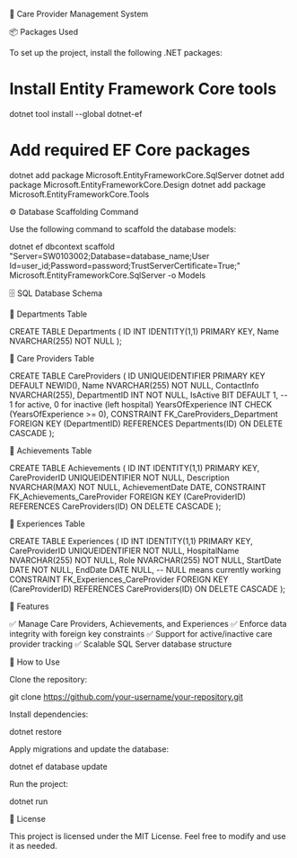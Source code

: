 🚀 Care Provider Management System

📦 Packages Used

To set up the project, install the following .NET packages:

# Install Entity Framework Core tools
 dotnet tool install --global dotnet-ef

# Add required EF Core packages
 dotnet add package Microsoft.EntityFrameworkCore.SqlServer
 dotnet add package Microsoft.EntityFrameworkCore.Design
 dotnet add package Microsoft.EntityFrameworkCore.Tools

⚙️ Database Scaffolding Command

Use the following command to scaffold the database models:

dotnet ef dbcontext scaffold "Server=SW0103002;Database=database_name;User Id=user_id;Password=password;TrustServerCertificate=True;" Microsoft.EntityFrameworkCore.SqlServer -o Models

🗄️ SQL Database Schema

📌 Departments Table

CREATE TABLE Departments (
    ID INT IDENTITY(1,1) PRIMARY KEY,
    Name NVARCHAR(255) NOT NULL
);

📌 Care Providers Table

CREATE TABLE CareProviders (
    ID UNIQUEIDENTIFIER PRIMARY KEY DEFAULT NEWID(),
    Name NVARCHAR(255) NOT NULL,
    ContactInfo NVARCHAR(255),
    DepartmentID INT NOT NULL,
    IsActive BIT DEFAULT 1,  -- 1 for active, 0 for inactive (left hospital)
    YearsOfExperience INT CHECK (YearsOfExperience >= 0),
    CONSTRAINT FK_CareProviders_Department FOREIGN KEY (DepartmentID) REFERENCES Departments(ID) ON DELETE CASCADE
);

📌 Achievements Table

CREATE TABLE Achievements (
    ID INT IDENTITY(1,1) PRIMARY KEY,
    CareProviderID UNIQUEIDENTIFIER NOT NULL,
    Description NVARCHAR(MAX) NOT NULL,
    AchievementDate DATE,
    CONSTRAINT FK_Achievements_CareProvider FOREIGN KEY (CareProviderID) REFERENCES CareProviders(ID) ON DELETE CASCADE
);

📌 Experiences Table

CREATE TABLE Experiences (
    ID INT IDENTITY(1,1) PRIMARY KEY,
    CareProviderID UNIQUEIDENTIFIER NOT NULL,
    HospitalName NVARCHAR(255) NOT NULL,
    Role NVARCHAR(255) NOT NULL,
    StartDate DATE NOT NULL,
    EndDate DATE NULL,  -- NULL means currently working
    CONSTRAINT FK_Experiences_CareProvider FOREIGN KEY (CareProviderID) REFERENCES CareProviders(ID) ON DELETE CASCADE
);

🎯 Features

✅ Manage Care Providers, Achievements, and Experiences
✅ Enforce data integrity with foreign key constraints
✅ Support for active/inactive care provider tracking
✅ Scalable SQL Server database structure

📌 How to Use

Clone the repository:

git clone https://github.com/your-username/your-repository.git

Install dependencies:

dotnet restore

Apply migrations and update the database:

dotnet ef database update

Run the project:

dotnet run

📜 License

This project is licensed under the MIT License. Feel free to modify and use it as needed.
